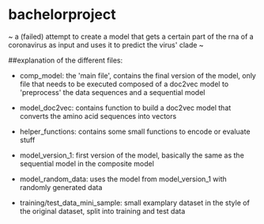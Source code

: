 # bachelorproject

~ a (failed) attempt to create a model that gets a certain part of the rna of a coronavirus as input and uses it to predict the virus' clade ~


##explanation of the different files:
 - comp_model: the 'main file', contains the final version of the model, only file that needs to be executed
               composed of a doc2vec model to 'preprocess' the data sequences and a sequential model
               
 - model_doc2vec: contains function to build a doc2vec model that converts the amino acid sequences into vectors 
 - helper_functions: contains some small functions to encode or evaluate stuff 
 - model_version_1: first version of the model, basically the same as the sequential model in the composite model
 - model_random_data: uses the model from model_version_1 with randomly generated data
 
 - training/test_data_mini_sample:  small examplary dataset in the style of the original dataset, split into training and test data
